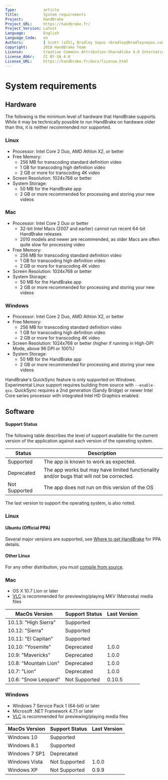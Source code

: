```yaml
---
Type:            article
Title:           System requirements
Project:         HandBrake
Project_URL:     https://handbrake.fr/
Project_Version: Latest
Language:        English
Language_Code:   en
Authors:         [ Scott (s55), Bradley Sepos <bradley@bradleysepos.com> (BradleyS) ]
Copyright:       2018 HandBrake Team
License:         Creative Commons Attribution-ShareAlike 4.0 International
License_Abbr:    CC BY-SA 4.0
License_URL:     https://handbrake.fr/docs/license.html
---
```


System requirements
===================

## Hardware

The following is the minimum level of hardware that HandBrake supports. While it may be technically possible to run HandBrake on hardware older than this, it is neither recommended nor supported.

<!-- .system-linux -->

### Linux

- Processor: Intel Core 2 Duo, AMD Athlon X2, or better
- Free Memory:
  - 256 MB for transcoding standard definition video
  - 1 GB for transcoding high definition video
  - 2 GB or more for transcoding 4K video
- Screen Resolution: 1024x768 or better
- System Storage:
  - 50 MB for the HandBrake app
  - 2 GB or more recommended for processing and storing your new videos

<!-- /.system-linux -->

<!-- .system-macos -->

### Mac

- Processor: Intel Core 2 Duo or better
  - 32-bit Intel Macs (2007 and earlier) cannot run recent 64-bit HandBrake releases
  - 2010 models and newer are recommended, as older Macs are often quite slow for processing video
- Free Memory:
  - 256 MB for transcoding standard definition video
  - 1 GB for transcoding high definition video
  - 2 GB or more for transcoding 4K video
- Screen Resolution: 1024x768 or better
- System Storage:
  - 50 MB for the HandBrake app
  - 2 GB or more recommended for processing and storing your new videos

<!-- /.system-macos -->

<!-- .system-windows -->

### Windows

- Processor: Intel Core 2 Duo, AMD Athlon X2, or better
- Free Memory:
  - 256 MB for transcoding standard definition video
  - 1 GB for transcoding high definition video
  - 2 GB or more for transcoding 4K video
- Screen Resolution: 1024x768 or better (higher if running in High-DPI Mode, above 96 DPI or 100%)
- System Storage:
  - 50 MB for the HandBrake app
  - 2 GB or more recommended for processing and storing your new videos

<!-- /.system-windows -->

HandBrake's QuickSync feature is only supported on Windows. Experimental Linux support requires building from source with `--enable-qsv`. QuickSync requires a 2nd generation (Sandy Bridge) or newer Intel Core series processor with integrated Intel HD Graphics enabled.

## Software


#### Support Status

The following table describes the level of support available for the current version of the application against each version of the operating system. 

| Status         | Description                                                                              |
|----------------|------------------------------------------------------------------------------------------|
| Supported      | The app is known to work as expected.                                                    |
| Deprecated     | The app works but may have limited functionality and/or bugs that will not be corrected. |
| Not Supported  | The app does not run on this version of the OS                                           |

The last version to support the operating system, is also noted.

<!-- .system-linux -->

### Linux

#### Ubuntu (Official PPA)

Several major versions are supported, see [Where to get HandBrake](../get-handbrake/where-to-get-handbrake.html) for PPA details.

#### Other Linux

For any other distribution, you must [compile from source](../developer/build-linux.html). 


<!-- /.system-linux -->
<!-- .system-macos -->

### Mac

- OS X 10.7 Lion or later
- [VLC](https://www.videolan.org/vlc/) is recommended for previewing/playing MKV (Matroska) media files

| MacOs Version             | Support Status | Last Version |
|---------------------------|----------------|--------------|
| 10.13: "High Sierra"      | Supported      |              |
| 10.12: "Sierra"           | Supported      |              |
| 10.11: "El Capitan"       | Supported      |              |
| 10.10: "Yosemite"         | Deprecated     | 1.0.0        |
| 10.9: "Mavericks"         | Deprecated     | 1.0.0        |
| 10.8: "Mountain Lion"     | Deprecated     | 1.0.0        |
| 10.7: "Lion"              | Deprecated     | 1.0.0        |
| 10.6: "Snow Leopard"      | Not Supported  | 0.10.5       |


<!-- /.system-macos -->
<!-- .system-windows -->

### Windows

- Windows 7 Service Pack 1 (64-bit) or later
- Microsoft .NET Framework 4.7.1 or later
- [VLC](https://www.videolan.org/vlc/) is recommended for previewing/playing media files

| MacOs Version             | Support Status | Last Version |
|---------------------------|----------------|--------------|
| Windows 10                | Supported      |              |
| Windows 8.1               | Supported      |              |
| Windows 7 SP1             | Deprecated     |              |
| Windows Vista             | Not Supported  | 1.0.0        |
| Windows XP                | Not Supported  | 0.9.9        |

<!-- /.system-windows -->
